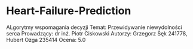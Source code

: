 # Heart-Failure-Prediction

ALgorytmy wspomagania decyzji
Temat: Przewidywanie niewydolności serca
Prowadzący: dr inż. Piotr Ciskowski
Autorzy: Grzegorz Sęk 241778, Hubert Ozga 235414
Ocena: 5.0

